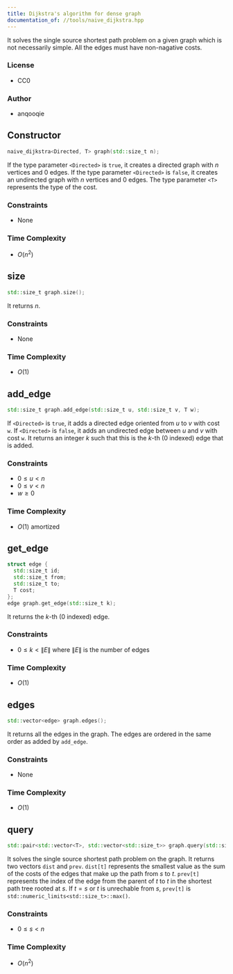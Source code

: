 ```yaml
---
title: Dijkstra's algorithm for dense graph
documentation_of: //tools/naive_dijkstra.hpp
---
```


It solves the single source shortest path problem on a given graph which is not necessarily simple.
All the edges must have non-nagative costs.

### License
- CC0

### Author
- anqooqie

## Constructor
```cpp
naive_dijkstra<Directed, T> graph(std::size_t n);
```

If the type parameter `<Directed>` is `true`, it creates a directed graph with $n$ vertices and $0$ edges.
If the type parameter `<Directed>` is `false`, it creates an undirected graph with $n$ vertices and $0$ edges.
The type parameter `<T>` represents the type of the cost.

### Constraints
- None

### Time Complexity
- $O(n^2)$

## size
```cpp
std::size_t graph.size();
```

It returns $n$.

### Constraints
- None

### Time Complexity
- $O(1)$

## add_edge
```cpp
std::size_t graph.add_edge(std::size_t u, std::size_t v, T w);
```

If `<Directed>` is `true`, it adds a directed edge oriented from $u$ to $v$ with cost `w`.
If `<Directed>` is `false`, it adds an undirected edge between $u$ and $v$ with cost `w`.
It returns an integer $k$ such that this is the $k$-th ($0$ indexed) edge that is added.

### Constraints
- $0 \leq u < n$
- $0 \leq v < n$
- $w \geq 0$

### Time Complexity
- $O(1)$ amortized

## get_edge
```cpp
struct edge {
  std::size_t id;
  std::size_t from;
  std::size_t to;
  T cost;
};
edge graph.get_edge(std::size_t k);
```

It returns the $k$-th ($0$ indexed) edge.

### Constraints
- $0 \leq k < \|E\|$ where $\|E\|$ is the number of edges

### Time Complexity
- $O(1)$

## edges
```cpp
std::vector<edge> graph.edges();
```

It returns all the edges in the graph.
The edges are ordered in the same order as added by `add_edge`.

### Constraints
- None

### Time Complexity
- $O(1)$

## query
```cpp
std::pair<std::vector<T>, std::vector<std::size_t>> graph.query(std::size_t s);
```

It solves the single source shortest path problem on the graph.
It returns two vectors `dist` and `prev`.
`dist[t]` represents the smallest value as the sum of the costs of the edges that make up the path from $s$ to $t$.
`prev[t]` represents the index of the edge from the parent of $t$ to $t$ in the shortest path tree rooted at $s$.
If $t = s$ or $t$ is unrechable from $s$, `prev[t]` is `std::numeric_limits<std::size_t>::max()`.

### Constraints
- $0 \leq s < n$

### Time Complexity
- $O(n^2)$
